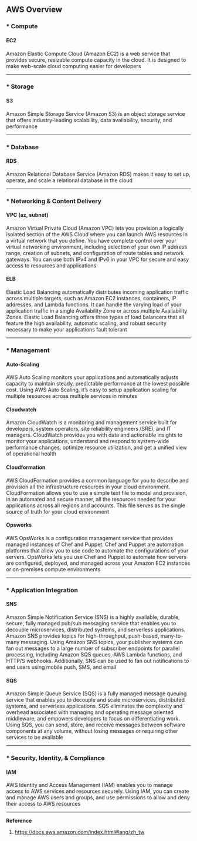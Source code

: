 ## AWS Overview

### * Compute
#### EC2
Amazon Elastic Compute Cloud (Amazon EC2) is a web service that provides secure, resizable compute capacity in the cloud. It is designed to make web-scale cloud computing easier for developers

---

### * Storage
#### S3
Amazon Simple Storage Service (Amazon S3) is an object storage service that offers industry-leading scalability, data availability, security, and performance

---

### * Database
#### RDS
Amazon Relational Database Service (Amazon RDS) makes it easy to set up, operate, and scale a relational database in the cloud

---

### * Networking & Content Delivery
#### VPC (az, subnet)
Amazon Virtual Private Cloud (Amazon VPC) lets you provision a logically isolated section of the AWS Cloud where you can launch AWS resources in a virtual network that you define. You have complete control over your virtual networking environment, including selection of your own IP address range, creation of subnets, and configuration of route tables and network gateways. You can use both IPv4 and IPv6 in your VPC for secure and easy access to resources and applications
#### ELB
Elastic Load Balancing automatically distributes incoming application traffic across multiple targets, such as Amazon EC2 instances, containers, IP addresses, and Lambda functions. It can handle the varying load of your application traffic in a single Availability Zone or across multiple Availability Zones. Elastic Load Balancing offers three types of load balancers that all feature the high availability, automatic scaling, and robust security necessary to make your applications fault tolerant

---

### * Management
#### Auto-Scaling
AWS Auto Scaling monitors your applications and automatically adjusts capacity to maintain steady, predictable performance at the lowest possible cost. Using AWS Auto Scaling, it’s easy to setup application scaling for multiple resources across multiple services in minutes
#### Cloudwatch
Amazon CloudWatch is a monitoring and management service built for developers, system operators, site reliability engineers (SRE), and IT managers. CloudWatch provides you with data and actionable insights to monitor your applications, understand and respond to system-wide performance changes, optimize resource utilization, and get a unified view of operational health
#### Cloudformation
AWS CloudFormation provides a common language for you to describe and provision all the infrastructure resources in your cloud environment. CloudFormation allows you to use a simple text file to model and provision, in an automated and secure manner, all the resources needed for your applications across all regions and accounts. This file serves as the single source of truth for your cloud environment
#### Opsworks
AWS OpsWorks is a configuration management service that provides managed instances of Chef and Puppet. Chef and Puppet are automation platforms that allow you to use code to automate the configurations of your servers. OpsWorks lets you use Chef and Puppet to automate how servers are configured, deployed, and managed across your Amazon EC2 instances or on-premises compute environments

---

### * Application Integration
#### SNS
 Amazon Simple Notification Service (SNS) is a highly available, durable, secure, fully managed pub/sub messaging service that enables you to decouple microservices, distributed systems, and serverless applications. Amazon SNS provides topics for high-throughput, push-based, many-to-many messaging. Using Amazon SNS topics, your publisher systems can fan out messages to a large number of subscriber endpoints for parallel processing, including Amazon SQS queues, AWS Lambda functions, and HTTP/S webhooks. Additionally, SNS can be used to fan out notifications to end users using mobile push, SMS, and email
 #### SQS
 Amazon Simple Queue Service (SQS) is a fully managed message queuing service that enables you to decouple and scale microservices, distributed systems, and serverless applications. SQS eliminates the complexity and overhead associated with managing and operating message oriented middleware, and empowers developers to focus on differentiating work. Using SQS, you can send, store, and receive messages between software components at any volume, without losing messages or requiring other services to be available

---

### * Security, Identity, & Compliance
#### IAM
AWS Identity and Access Management (IAM) enables you to manage access to AWS services and resources securely. Using IAM, you can create and manage AWS users and groups, and use permissions to allow and deny their access to AWS resources

---

**Reference**

1. https://docs.aws.amazon.com/index.html#lang/zh_tw
